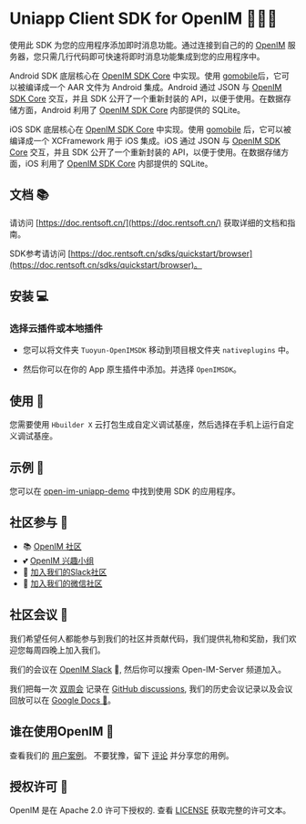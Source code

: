 # Uniapp Client SDK for OpenIM 👨‍💻💬

使用此 SDK 为您的应用程序添加即时消息功能。通过连接到自己的的 [OpenIM](https://www.openim.online/) 服务器，您只需几行代码即可快速将即时消息功能集成到您的应用程序中。

Android SDK 底层核心在 [OpenIM SDK Core](https://github.com/openimsdk/openim-sdk-core) 中实现。使用 [gomobile](https://github.com/golang/mobile)后，它可以被编译成一个 AAR 文件为 Android 集成。Android 通过 JSON 与 [OpenIM SDK Core](https://github.com/openimsdk/openim-sdk-core) 交互，并且 SDK 公开了一个重新封装的 API，以便于使用。在数据存储方面，Android 利用了 [OpenIM SDK Core](https://github.com/openimsdk/openim-sdk-core) 内部提供的 SQLite。


iOS SDK 底层核心在 [OpenIM SDK Core](https://github.com/openimsdk/openim-sdk-core) 中实现。使用 [gomobile](https://github.com/golang/mobile) 后，它可以被编译成一个 XCFramework 用于 iOS 集成。iOS 通过 JSON 与 [OpenIM SDK Core](https://github.com/openimsdk/openim-sdk-core) 交互，并且 SDK 公开了一个重新封装的 API，以便于使用。在数据存储方面，iOS 利用了 [OpenIM SDK Core](https://github.com/openimsdk/openim-sdk-core) 内部提供的 SQLite。


## 文档 📚

请访问 [https://doc.rentsoft.cn/](https://doc.rentsoft.cn/) 获取详细的文档和指南。

SDK参考请访问 [https://doc.rentsoft.cn/sdks/quickstart/browser](https://doc.rentsoft.cn/sdks/quickstart/browser)。

## 安装 💻

### 选择云插件或本地插件

- 您可以将文件夹 `Tuoyun-OpenIMSDK` 移动到项目根文件夹 `nativeplugins` 中。

- 然后你可以在你的 App 原生插件中添加。并选择 `OpenIMSDK`。

## 使用 🚀

您需要使用 `Hbuilder X` 云打包生成自定义调试基座，然后选择在手机上运行自定义调试基座。


## 示例 🌟

您可以在 [open-im-uniapp-demo](https://github.com/openimsdk/open-im-uniapp-demo) 中找到使用 SDK 的应用程序。

## 社区参与 :busts_in_silhouette:

- 📚 [OpenIM 社区](https://github.com/OpenIMSDK/community)
- 💕 [OpenIM 兴趣小组](https://github.com/Openim-sigs)
- 🚀 [加入我们的Slack社区](https://join.slack.com/t/openimsdk/shared_invite/zt-22720d66b-o_FvKxMTGXtcnnnHiMqe9Q)
- :eyes: [加入我们的微信社区](https://openim-1253691595.cos.ap-nanjing.myqcloud.com/WechatIMG20.jpeg)

## 社区会议 :calendar:

我们希望任何人都能参与到我们的社区并贡献代码，我们提供礼物和奖励，我们欢迎您每周四晚上加入我们。

我们的会议在 [OpenIM Slack](https://join.slack.com/t/openimsdk/shared_invite/zt-22720d66b-o_FvKxMTGXtcnnnHiMqe9Q) 🎯, 然后你可以搜索 Open-IM-Server 频道加入。

我们把每一次 [双周会](https://github.com/orgs/OpenIMSDK/discussions/categories/meeting) 记录在 [GitHub discussions](https://github.com/openimsdk/open-im-server/discussions/categories/meeting), 我们的历史会议记录以及会议回放可以在 [Google Docs :bookmark_tabs:](https://docs.google.com/document/d/1nx8MDpuG74NASx081JcCpxPgDITNTpIIos0DS6Vr9GU/edit?usp=sharing)。

## 谁在使用OpenIM :eyes:

查看我们的 [用户案例](https://github.com/OpenIMSDK/community/blob/main/ADOPTERS.md)。 不要犹豫，留下 [评论](https://github.com/openimsdk/open-im-server/issues/379) 并分享您的用例。

## 授权许可 :page_facing_up:

OpenIM 是在 Apache 2.0 许可下授权的. 查看 [LICENSE](https://github.com/openimsdk/open-im-server/tree/main/LICENSE) 获取完整的许可文本。